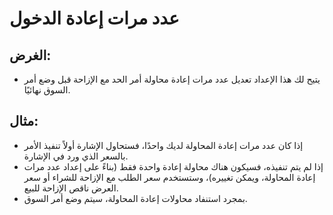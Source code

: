 # **عدد مرات إعادة الدخول**

## الغرض:

- يتيح لك هذا الإعداد تعديل عدد مرات إعادة محاولة أمر الحد مع الإزاحة قبل وضع أمر السوق نهائيًا.

## مثال:

- إذا كان عدد مرات إعادة المحاولة لديك واحدًا، فستحاول الإشارة أولاً تنفيذ الأمر بالسعر الذي ورد في الإشارة.
- إذا لم يتم تنفيذه، فسيكون هناك محاولة إعادة واحدة فقط (بناءً على إعداد عدد مرات إعادة المحاولة، ويمكن تغييره)، وستستخدم سعر الطلب مع الإزاحة للشراء أو سعر العرض ناقص الإزاحة للبيع.
- بمجرد استنفاد محاولات إعادة المحاولة، سيتم وضع أمر السوق.
